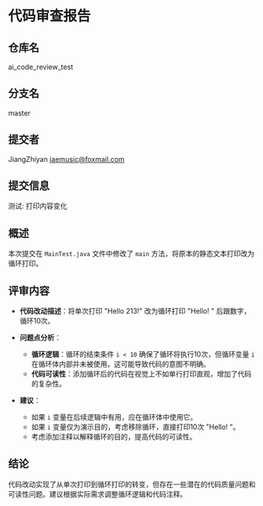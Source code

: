 # 代码审查报告

## 仓库名
ai_code_review_test

## 分支名
master

## 提交者
JiangZhiyan <jaemusic@foxmail.com>

## 提交信息
测试: 打印内容变化

## 概述
本次提交在 `MainTest.java` 文件中修改了 `main` 方法，将原本的静态文本打印改为循环打印。

## 评审内容

- **代码改动描述**：将单次打印 "Hello 213!" 改为循环打印 "Hello! " 后跟数字，循环10次。

- **问题点分析**：
  - **循环逻辑**：循环的结束条件 `i < 10` 确保了循环将执行10次，但循环变量 `i` 在循环体内部并未被使用，这可能导致代码的意图不明确。
  - **代码可读性**：添加循环后的代码在视觉上不如单行打印直观，增加了代码的复杂性。

- **建议**：
  - 如果 `i` 变量在后续逻辑中有用，应在循环体中使用它。
  - 如果 `i` 变量仅为演示目的，考虑移除循环，直接打印10次 "Hello! "。
  - 考虑添加注释以解释循环的目的，提高代码的可读性。

## 结论
代码改动实现了从单次打印到循环打印的转变，但存在一些潜在的代码质量问题和可读性问题。建议根据实际需求调整循环逻辑和代码注释。